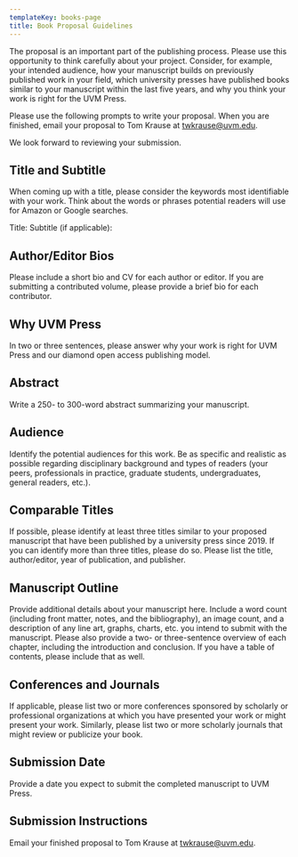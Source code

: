 ```yaml
---
templateKey: books-page
title: Book Proposal Guidelines
---
```

The proposal is an important part of the publishing process. Please use this opportunity to think carefully about your project. Consider, for example, your intended audience, how your manuscript builds on previously published work in your field, which university presses have published books similar to your manuscript within the last five years, and why you think your work is right for the UVM Press. 

Please use the following prompts to write your proposal. When you are finished, email your proposal to Tom Krause at [twkrause@uvm.edu](mailto:twkrause@uvm.edu).

We look forward to reviewing your submission. 

## Title and Subtitle

When coming up with a title, please consider the keywords most identifiable with your work. Think about the words or phrases potential readers will use for Amazon or Google searches. 

Title: 
Subtitle (if applicable):

## Author/Editor Bios

Please include a short bio and CV for each author or editor. If you are submitting a contributed volume, please provide a brief bio for each contributor. 

## Why UVM Press

In two or three sentences, please answer why your work is right for UVM Press and our diamond open access publishing model. 

## Abstract

Write a 250- to 300-word abstract summarizing your manuscript. 

## Audience

Identify the potential audiences for this work. Be as specific and realistic as possible regarding disciplinary background and types of readers (your peers, professionals in practice, graduate students, undergraduates, general readers, etc.). 

## Comparable Titles

If possible, please identify at least three titles similar to your proposed manuscript that have been published by a university press since 2019. If you can identify more than three titles, please do so. Please list the title, author/editor, year of publication, and publisher. 

## Manuscript Outline

Provide additional details about your manuscript here. Include a word count (including front matter, notes, and the bibliography), an image count, and a description of any line art, graphs, charts, etc. you intend to submit with the manuscript. Please also provide a two- or three-sentence overview of each chapter, including the introduction and conclusion. If you have a table of contents, please include that as well. 

## Conferences and Journals

If applicable, please list two or more conferences sponsored by scholarly or professional organizations at which you have presented your work or might present your work. Similarly, please list two or more scholarly journals that might review or publicize your book. 

## Submission Date

Provide a date you expect to submit the completed manuscript to UVM Press.

## Submission Instructions

Email your finished proposal to Tom Krause at [twkrause@uvm.edu](mailto:twkrause@uvm.edu).